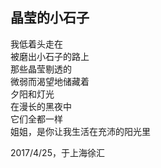 ## 晶莹的小石子

我低着头走在<br>
被磨出小石子的路上<br>
那些晶莹剔透的<br>
微弱而渴望地储藏着<br>
夕阳和灯光<br>
在漫长的黑夜中<br>
它们全都一样<br>
姐姐，是你让我生活在充沛的阳光里<br>

2017/4/25，于上海徐汇
